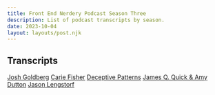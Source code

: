 ```yaml
---
title: Front End Nerdery Podcast Season Three
description: List of podcast transcripts by season.
date: 2023-10-04
layout: layouts/post.njk
---
```


## Transcripts

[Josh Goldberg](https://toddl.dev/podcast/transcripts/goldberg)
[Carie Fisher](https://toddl.dev/podcast/transcripts/fisher)
[Deceptive Patterns](https://toddl.dev/podcast/transcripts/deceptivepatterns)
[James Q. Quick &amp; Amy Dutton](https://toddl.dev/podcast/transcripts/compressedfm)
[Jason Lengstorf](https://toddl.dev/podcast/transcripts/lengstorf)
<!-- [Alvin Bryan](https://toddl.dev/podcast/transcripts/bryan)
[Mike Hartington](https://toddl.dev/podcast/transcripts/hartington) -->

